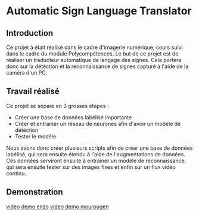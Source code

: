 # Automatic Sign Language Translator

## Introduction
Ce projet à était réalisé dans le cadre d'imagerie numérique, cours suivi dans le cadre du module Polycompétences.
Le but de ce projet est de réaliser un traducteur automatique de langage des signes. 
Cela portera donc sur la détéction et la reconnaissance de signes capturé à l'aide de la caméra d'un PC.

## Travail réalisé
Ce projet se sépare en 3 grosses étapes :
- Créer une base de données labélisé importante
- Créer et entrainer un réseau de neurones afin d'avoir un modéle de détéction
- Tester le modéle

Nous avons donc créer plusieurs scripts afin de créer une base de données labélisé, qui sera ensuite étendu à l'aide de l'augmentations de données. Ces données serviront ensuite à entrainer un modéle de reconnaissance. qui sera ensuite tester sur des images fixes et enfin sur un flux vidéo continu.

## Demonstration
[video demo enzo](https://drive.google.com/file/d/1IUEPuXC0BY2ZztWsQFuXbp-VlOpX7om9/view?usp=sharing)
[video demo mourougen](https://drive.google.com/file/d/16E0bgTHd-JJHCMJS1ldJfBosq-CXVAIT/view?usp=sharing)
